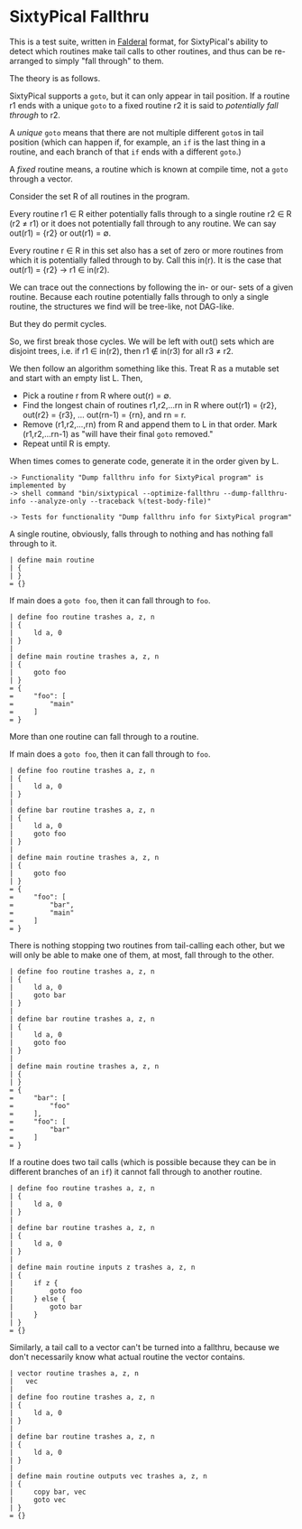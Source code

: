 SixtyPical Fallthru
===================

This is a test suite, written in [Falderal][] format, for SixtyPical's
ability to detect which routines make tail calls to other routines,
and thus can be re-arranged to simply "fall through" to them.

The theory is as follows.

SixtyPical supports a `goto`, but it can only appear in tail position.
If a routine r1 ends with a unique `goto` to a fixed routine r2 it is said
to *potentially fall through* to r2.

A *unique* `goto` means that there are not multiple different `goto`s in
tail position (which can happen if, for example, an `if` is the last thing
in a routine, and each branch of that `if` ends with a different `goto`.)

A *fixed* routine means, a routine which is known at compile time, not a
`goto` through a vector.

Consider the set R of all routines in the program.

Every routine r1 ∈ R either potentially falls through to a single routine
r2 ∈ R (r2 ≠ r1) or it does not potentially fall through to any routine.
We can say out(r1) = {r2} or out(r1) = ∅.

Every routine r ∈ R in this set also has a set of zero or more
routines from which it is potentially falled through to by.  Call this
in(r).  It is the case that out(r1) = {r2} → r1 ∈ in(r2).

We can trace out the connections by following the in- or our- sets of
a given routine.  Because each routine potentially falls through to only
a single routine, the structures we find will be tree-like, not DAG-like.

But they do permit cycles.

So, we first break those cycles.  We will be left with out() sets which
are disjoint trees, i.e. if r1 ∈ in(r2), then r1 ∉ in(r3) for all r3 ≠ r2.

We then follow an algorithm something like this.  Treat R as a mutable
set and start with an empty list L.  Then,

- Pick a routine r from R where out(r) = ∅.
- Find the longest chain of routines r1,r2,...rn in R where out(r1) = {r2},
  out(r2} = {r3}, ... out(rn-1) = {rn}, and rn = r.
- Remove (r1,r2,...,rn) from R and append them to L in that order.
  Mark (r1,r2,...rn-1) as "will have their final `goto` removed."
- Repeat until R is empty.

When times comes to generate code, generate it in the order given by L.

[Falderal]:     http://catseye.tc/node/Falderal

    -> Functionality "Dump fallthru info for SixtyPical program" is implemented by
    -> shell command "bin/sixtypical --optimize-fallthru --dump-fallthru-info --analyze-only --traceback %(test-body-file)"

    -> Tests for functionality "Dump fallthru info for SixtyPical program"

A single routine, obviously, falls through to nothing and has nothing fall
through to it.

    | define main routine
    | {
    | }
    = {}

If main does a `goto foo`, then it can fall through to `foo`.

    | define foo routine trashes a, z, n
    | {
    |     ld a, 0
    | }
    | 
    | define main routine trashes a, z, n
    | {
    |     goto foo
    | }
    = {
    =     "foo": [
    =         "main"
    =     ]
    = }

More than one routine can fall through to a routine.

If main does a `goto foo`, then it can fall through to `foo`.

    | define foo routine trashes a, z, n
    | {
    |     ld a, 0
    | }
    | 
    | define bar routine trashes a, z, n
    | {
    |     ld a, 0
    |     goto foo
    | }
    | 
    | define main routine trashes a, z, n
    | {
    |     goto foo
    | }
    = {
    =     "foo": [
    =         "bar", 
    =         "main"
    =     ]
    = }

There is nothing stopping two routines from tail-calling each
other, but we will only be able to make one of them, at most,
fall through to the other.

    | define foo routine trashes a, z, n
    | {
    |     ld a, 0
    |     goto bar
    | }
    | 
    | define bar routine trashes a, z, n
    | {
    |     ld a, 0
    |     goto foo
    | }
    | 
    | define main routine trashes a, z, n
    | {
    | }
    = {
    =     "bar": [
    =         "foo"
    =     ], 
    =     "foo": [
    =         "bar"
    =     ]
    = }

If a routine does two tail calls (which is possible because they
can be in different branches of an `if`) it cannot fall through to another
routine.

    | define foo routine trashes a, z, n
    | {
    |     ld a, 0
    | }
    | 
    | define bar routine trashes a, z, n
    | {
    |     ld a, 0
    | }
    | 
    | define main routine inputs z trashes a, z, n
    | {
    |     if z {
    |         goto foo
    |     } else {
    |         goto bar
    |     }
    | }
    = {}

Similarly, a tail call to a vector can't be turned into a fallthru,
because we don't necessarily know what actual routine the vector contains.

    | vector routine trashes a, z, n
    |   vec
    | 
    | define foo routine trashes a, z, n
    | {
    |     ld a, 0
    | }
    | 
    | define bar routine trashes a, z, n
    | {
    |     ld a, 0
    | }
    | 
    | define main routine outputs vec trashes a, z, n
    | {
    |     copy bar, vec
    |     goto vec
    | }
    = {}
